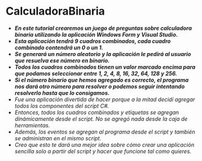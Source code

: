 # CalculadoraBinaria

- **_En este tutorial crearemos un juego de preguntas sobre calculadora binaria utilizando la aplicación Windows Form y Visual Studio._**
- **_Esta aplicación tendrá 9 cuadros combinados, cada cuadro combinado contendrá un 0 o un 1._**
- **_Se generará un número aleatorio y la aplicación le pedirá al usuario que resuelva ese número en binario._**
- **_Todos los cuadros combinados tienen un valor marcado encima para que podamos seleccionar entre 1, 2, 4, 8, 16, 32, 64, 128 y 256._**
- **_Si el número binario que hemos agregado es correcto, el programa nos dará otro número para resolver o podemos seguir intentando resolverlo hasta que lo consigamos._**
- _Fue una aplicación divertida de hacer porque a la mitad decidí agregar todos los componentes del script C#._
- _Entonces, todos los cuadros combinados y etiquetas se agregan dinámicamente desde el script. No se agregó nada desde la caja de herramientas._
- _Además, los eventos se agregan al programa desde el script y también se administran en el mismo script._
- _Creo que esto te dará una mejor idea sobre cómo crear una aplicación sencilla solo a partir del script y hacer que funcione tal como quieres._
